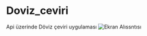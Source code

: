 # Doviz_ceviri
Api üzerinde Döviz çeviri uygulaması
![Ekran Alıssntısı](https://user-images.githubusercontent.com/100355107/203750742-f57ec25c-c3a2-4f83-a048-1ebdcc7fb57a.PNG)
